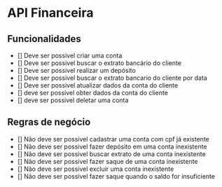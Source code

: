 # API Financeira

## Funcionalidades

- [] Deve ser possivel criar uma conta
- [] Deve ser possivel buscar o extrato bancário do cliente
- [] Deve ser possivel realizar um depósito
- [] Deve ser possivel buscar o extrato bancario do cliente por data
- [] Deve ser possivel atualizar dados da conta do cliente
- [] deve ser possivel obter dados da conta do cliente
- [] deve ser possivel deletar uma conta


## Regras de negócio

- [] Não deve ser possivel cadastrar uma conta com cpf já existente
- [] Não deve ser possivel fazer depósito em uma conta inexistente
- [] Não deve ser possivel buscar extrato de uma conta inexistente
- [] Não deve ser possivel fazer saque de uma conta inexistente
- [] Não deve ser possivel excluir uma conta inexistente
- [] Não deve ser possivel fazer saque quando o saldo for insuficiente